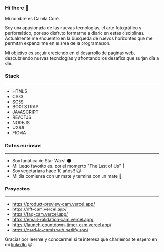 ### Hi there 👋

Mi nombre es Camila Coré. 

Soy una apasionada de las nuevas tecnologías, el arte fotográfico y performático, por eso disfruto formarme a diario en estas disciplinas. 
Actualmente me encuentro en la búsqueda de nuevos horizontes que me permitan expandirme en el área de la programación. 

Mi objetivo es seguir creciendo en el desarrollo de páginas web, descubriendo nuevas tecnologías y afrontando los desafíos que surjan día a día.


### Stack
--- 

- HTML5
- CSS3
- SCSS
- BOOTSTRAP
- JAVASCRIPT
- REACTJS
- NODEJS
- UX/UI
- FIGMA

### Datos curiosos
---
- Soy fanática de Star Wars! :new_moon:
- Mi juego favorito es, por el momento "The Last of Us" :bust_in_silhouette:
- Soy vegetariana hace 10 años!! 	:scream_cat:
- Mi día comienza con un mate y termina con un mate :crown:

### Proyectos
---
- https://product-preview-cam.vercel.app/
- https://nft-cam.vercel.app/
- https://faq-cam.vercel.app/
- https://email-validation-cam.vercel.app/
- https://launch-countdown-timer-cam.vercel.app/
- https://card-id-camisbeth.netlify.app/


Gracias por leerme y conocerme! si te interesa que charlemos te espero en mi [linkedIn](https://www.linkedin.com/in/camila-cor%C3%A9/) :wink:
